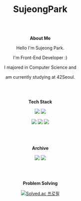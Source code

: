 <div align="center">
  
# SujeongPark
  
  <br/>
  <br/>
  
**About Me**
  
Hello I'm Sujeong Park.
  
I'm Front-End Developer :)
  
I majored in Computer Science and
  
  am currently studying at 42Seoul.
  
  <br/>
  <br/>

**Tech Stack**
  
<img src="https://img.shields.io/badge/HTML5-E34F26?style=flat-square&logo=HTML5&logoColor=white"/></a>
<img src="https://img.shields.io/badge/CSS3-1572B6?style=flat-square&logo=CSS3&logoColor=white"/>

<img src="https://img.shields.io/badge/JavaScript-F7DF1E?style=flat-square&logo=JavaScript&logoColor=black"/>
<img src="https://img.shields.io/badge/React-61DAFB?style=flat-square&logo=React&logoColor=black"/>
<img src="https://img.shields.io/badge/Next.js-000000?style=flat-square&logo=Next.js&logoColor=white"/>

<br/>
<br/>
<br/>
<br/>

**Archive**

<a href="https://github.com/su1715"><img src="https://img.shields.io/badge/GitHub-181717?style=flat-square&logo=GitHub&logoColor=white"/></a>
<a href="https://velog.io/@sj_dev_js"><img src="https://img.shields.io/badge/Velog-20C997?style=flat-square&logo=Velog&logoColor=white"/></a>

<br/>
<br/>

**Problem Solving**

[![Solved.ac
프로필](http://mazassumnida.wtf/api/v2/generate_badge?boj=su1715)](https://solved.ac/su1715)

</div>
<!--
**su1715/su1715** is a ✨ _special_ ✨ repository because its `README.md` (this file) appears on your GitHub profile.

Here are some ideas to get you started:

- 🔭 I’m currently working on ...
- 🌱 I’m currently learning ...
- 👯 I’m looking to collaborate on ...
- 🤔 I’m looking for help with ...
- 💬 Ask me about ...
- 📫 How to reach me: ...
- 😄 Pronouns: ...
- ⚡ Fun fact: ...
-->
